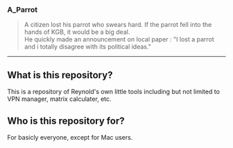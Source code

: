 ### A_Parrot
>Α citizen lost his parrot who swears hard. If the parrot fell into the hands of KGB, it would be a big deal.  
>He quickly made an announcement on local paper : "I lost a parrot and i totally disagree with its political ideas."  
  
---
  
## What is this repository?
This is a repository of Reynold's own little tools including but not limited to VPN manager, matrix calculater, etc.
  

## Who is this repository for?
For basicly everyone, except for Mac users.
  

